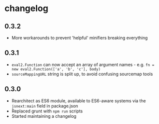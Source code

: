 # changelog

## 0.3.2

* More workarounds to prevent 'helpful' minifiers breaking everything

## 0.3.1

* `eval2.Function` can now accept an array of argument names - e.g. `fn = new eval2.Function(['a', 'b', 'c'], body)`
* `sourceMappingURL` string is split up, to avoid confusing sourcemap tools

## 0.3.0

* Rearchitect as ES6 module, available to ES6-aware systems via the `jsnext:main` field in package.json
* Replaced grunt with `npm run` scripts
* Started maintaining a changelog